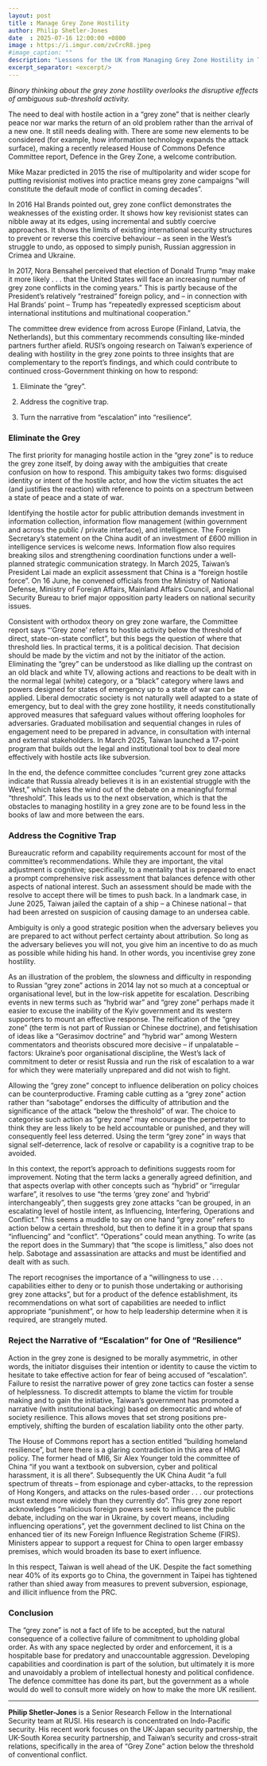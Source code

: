 ```yaml
---
layout: post
title : Manage Grey Zone Hostility
author: Philip Shetler-Jones
date  : 2025-07-16 12:00:00 +0800
image : https://i.imgur.com/zvCrcR8.jpeg
#image_caption: ""
description: "Lessons for the UK from Managing Grey Zone Hostility in Taiwan"
excerpt_separator: <excerpt/>
---
```


_Binary thinking about the grey zone hostility overlooks the disruptive effects of ambiguous sub-threshold activity._

<excerpt/>

The need to deal with hostile action in a “grey zone” that is neither clearly peace nor war marks the return of an old problem rather than the arrival of a new one. It still needs dealing with. There are some new elements to be considered (for example, how information technology expands the attack surface), making a recently released House of Commons Defence Committee report, Defence in the Grey Zone, a welcome contribution.

Mike Mazar predicted in 2015 the rise of multipolarity and wider scope for putting revisionist motives into practice means grey zone campaigns “will constitute the default mode of conflict in coming decades”.

In 2016 Hal Brands pointed out, grey zone conflict demonstrates the weaknesses of the existing order. It shows how key revisionist states can nibble away at its edges, using incremental and subtly coercive approaches. It shows the limits of existing international security structures to prevent or reverse this coercive behaviour – as seen in the West’s struggle to undo, as opposed to simply punish, Russian aggression in Crimea and Ukraine.

In 2017, Nora Bensahel perceived that election of Donald Trump “may make it more likely . . . that the United States will face an increasing number of grey zone conflicts in the coming years.” This is partly because of the President’s relatively “restrained” foreign policy, and – in connection with Hal Brands’ point – Trump has “repeatedly expressed scepticism about international institutions and multinational cooperation.”

The committee drew evidence from across Europe (Finland, Latvia, the Netherlands), but this commentary recommends consulting like-minded partners further afield. RUSI’s ongoing research on Taiwan’s experience of dealing with hostility in the grey zone points to three insights that are complementary to the report’s findings, and which could contribute to continued cross-Government thinking on how to respond:

1. Eliminate the “grey”.

2. Address the cognitive trap.

3. Turn the narrative from “escalation” into “resilience”.


### Eliminate the Grey

The first priority for managing hostile action in the “grey zone” is to reduce the grey zone itself, by doing away with the ambiguities that create confusion on how to respond. This ambiguity takes two forms: disguised identity or intent of the hostile actor, and how the victim situates the act (and justifies the reaction) with reference to points on a spectrum between a state of peace and a state of war.

Identifying the hostile actor for public attribution demands investment in information collection, information flow management (within government and across the public / private interface), and intelligence. The Foreign Secretary’s statement on the China audit of an investment of £600 million in intelligence services is welcome news. Information flow also requires breaking silos and strengthening coordination functions under a well-planned strategic communication strategy. In March 2025, Taiwan’s President Lai made an explicit assessment that China is a “foreign hostile force”. On 16 June, he convened officials from the Ministry of National Defense, Ministry of Foreign Affairs, Mainland Affairs Council, and National Security Bureau to brief major opposition party leaders on national security issues.

Consistent with orthodox theory on grey zone warfare, the Committee report says “‘Grey zone’ refers to hostile activity below the threshold of direct, state-on-state conflict”, but this begs the question of where that threshold lies. In practical terms, it is a political decision. That decision should be made by the victim and not by the initiator of the action. Eliminating the “grey” can be understood as like dialling up the contrast on an old black and white TV, allowing actions and reactions to be dealt with in the normal legal (white) category, or a “black” category where laws and powers designed for states of emergency up to a state of war can be applied. Liberal democratic society is not naturally well adapted to a state of emergency, but to deal with the grey zone hostility, it needs constitutionally approved measures that safeguard values without offering loopholes for adversaries. Graduated mobilisation and sequential changes in rules of engagement need to be prepared in advance, in consultation with internal and external stakeholders. In March 2025, Taiwan launched a 17-point program that builds out the legal and institutional tool box to deal more effectively with hostile acts like subversion.

In the end, the defence committee concludes “current grey zone attacks indicate that Russia already believes it is in an existential struggle with the West,” which takes the wind out of the debate on a meaningful formal “threshold”. This leads us to the next observation, which is that the obstacles to managing hostility in a grey zone are to be found less in the books of law and more between the ears.


### Address the Cognitive Trap

Bureaucratic reform and capability requirements account for most of the committee’s recommendations. While they are important, the vital adjustment is cognitive; specifically, to a mentality that is prepared to enact a prompt comprehensive risk assessment that balances defence with other aspects of national interest. Such an assessment should be made with the resolve to accept there will be times to push back. In a landmark case, in June 2025, Taiwan jailed the captain of a ship – a Chinese national – that had been arrested on suspicion of causing damage to an undersea cable.

Ambiguity is only a good strategic position when the adversary believes you are prepared to act without perfect certainty about attribution. So long as the adversary believes you will not, you give him an incentive to do as much as possible while hiding his hand. In other words, you incentivise grey zone hostility.

As an illustration of the problem, the slowness and difficulty in responding to Russian “grey zone” actions in 2014 lay not so much at a conceptual or organisational level, but in the low-risk appetite for escalation. Describing events in new terms such as “hybrid war” and “grey zone” perhaps made it easier to excuse the inability of the Kyiv government and its western supporters to mount an effective response. The reification of the “grey zone” (the term is not part of Russian or Chinese doctrine), and fetishisation of ideas like a “Gerasimov doctrine” and “hybrid war” among Western commentators and theorists obscured more decisive – if unpalatable – factors: Ukraine’s poor organisational discipline, the West’s lack of commitment to deter or resist Russia and run the risk of escalation to a war for which they were materially unprepared and did not wish to fight.

Allowing the “grey zone” concept to influence deliberation on policy choices can be counterproductive. Framing cable cutting as a “grey zone” action rather than “sabotage” endorses the difficulty of attribution and the significance of the attack “below the threshold” of war. The choice to categorise such action as “grey zone” may encourage the perpetrator to think they are less likely to be held accountable or punished, and they will consequently feel less deterred. Using the term “grey zone” in ways that signal self-deterrence, lack of resolve or capability is a cognitive trap to be avoided.

In this context, the report’s approach to definitions suggests room for improvement. Noting that the term lacks a generally agreed definition, and that aspects overlap with other concepts such as “hybrid” or “irregular warfare”, it resolves to use “the terms ‘grey zone’ and ‘hybrid’ interchangeably”, then suggests grey zone attacks “can be grouped, in an escalating level of hostile intent, as Influencing, Interfering, Operations and Conflict.” This seems a muddle to say on one hand “grey zone” refers to action below a certain threshold, but then to define it in a group that spans “influencing” and “conflict”. “Operations” could mean anything. To write (as the report does in the Summary) that “the scope is limitless,” also does not help. Sabotage and assassination are attacks and must be identified and dealt with as such.

The report recognises the importance of a “willingness to use . . . capabilities either to deny or to punish those undertaking or authorising grey zone attacks”, but for a product of the defence establishment, its recommendations on what sort of capabilities are needed to inflict appropriate “punishment”, or how to help leadership determine when it is required, are strangely muted.


### Reject the Narrative of “Escalation” for One of “Resilience”

Action in the grey zone is designed to be morally asymmetric, in other words, the initiator disguises their intention or identity to cause the victim to hesitate to take effective action for fear of being accused of “escalation”. Failure to resist the narrative power of grey zone tactics can foster a sense of helplessness. To discredit attempts to blame the victim for trouble making and to gain the initiative, Taiwan’s government has promoted a narrative (with institutional backing) based on democratic and whole of society resilience. This allows moves that set strong positions pre-emptively, shifting the burden of escalation liability onto the other party.

The House of Commons report has a section entitled “building homeland resilience”, but here there is a glaring contradiction in this area of HMG policy. The former head of MI6, Sir Alex Younger told the committee of China “if you want a textbook on subversion, cyber and political harassment, it is all there”. Subsequently the UK China Audit “a full spectrum of threats – from espionage and cyber-attacks, to the repression of Hong Kongers, and attacks on the rules-based order . . . our protections must extend more widely than they currently do”. This grey zone report acknowledges “malicious foreign powers seek to influence the public debate, including on the war in Ukraine, by covert means, including influencing operations”, yet the government declined to list China on the enhanced tier of its new Foreign Influence Registration Scheme (FIRS). Ministers appear to support a request for China to open larger embassy premises, which would broaden its base to exert influence.

In this respect, Taiwan is well ahead of the UK. Despite the fact something near 40% of its exports go to China, the government in Taipei has tightened rather than shied away from measures to prevent subversion, espionage, and illicit influence from the PRC.


### Conclusion

The “grey zone” is not a fact of life to be accepted, but the natural consequence of a collective failure of commitment to upholding global order. As with any space neglected by order and enforcement, it is a hospitable base for predatory and unaccountable aggression. Developing capabilities and coordination is part of the solution, but ultimately it is more and unavoidably a problem of intellectual honesty and political confidence. The defence committee has done its part, but the government as a whole would do well to consult more widely on how to make the more UK resilient.

---

__Philip Shetler-Jones__ is a Senior Research Fellow in the International Security team at RUSI. His research is concentrated on Indo-Pacific security. His recent work focuses on the UK-Japan security partnership, the UK-South Korea security partnership, and Taiwan’s security and cross-strait relations, specifically in the area of “Grey Zone” action below the threshold of conventional conflict.
